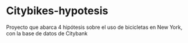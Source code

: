# Citybikes-hypotesis
Proyecto que abarca 4 hipótesis sobre el uso de bicicletas en New York, con la base de datos de Citybank
